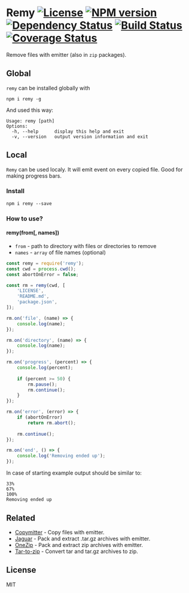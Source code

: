 # Remy [![License][LicenseIMGURL]][LicenseURL] [![NPM version][NPMIMGURL]][NPMURL] [![Dependency Status][DependencyStatusIMGURL]][DependencyStatusURL] [![Build Status][BuildStatusIMGURL]][BuildStatusURL] [![Coverage Status][CoverageIMGURL]][CoverageURL]

Remove files with emitter (also in `zip` packages).

## Global

`remy` can be installed globally with

```
npm i remy -g
```

And used this way:

```
Usage: remy [path]
Options:
  -h, --help      display this help and exit
  -v, --version   output version information and exit
```

## Local

`Remy` can be used localy. It will emit event on every copied file.
Good for making progress bars.

### Install

```
npm i remy --save
```

### How to use?

#### remy(from[, names])

- `from` - path to directory with files or directories to remove
- `names` - `array` of file names (optional)

```js
const remy = require('remy');
const cwd = process.cwd();
const abortOnError = false;

const rm = remy(cwd, [
    'LICENSE',
    'README.md',
    'package.json',
]);

rm.on('file', (name) => {
    console.log(name);
});

rm.on('directory', (name) => {
    console.log(name);
});

rm.on('progress', (percent) => {
    console.log(percent);
    
    if (percent >= 50) {
        rm.pause();
        rm.continue();
    }
});

rm.on('error', (error) => {
    if (abortOnError)
        return rm.abort();
    
    rm.continue();
});

rm.on('end', () => {
    console.log('Removing ended up');
});
```

In case of starting example output should be similar to:

```
33%
67%
100%
Removing ended up
```

## Related

- [Copymitter](https://github.com/coderaiser/node-copymitter "Copymitter") - Copy files with emitter.
- [Jaguar](https://github.com/coderaiser/node-jaguar "Jaguar") - Pack and extract .tar.gz archives with emitter.
- [OneZip](https://github.com/coderaiser/node-onezip "OneZip") - Pack and extract zip archives with emitter.
- [Tar-to-zip](https://github.com/coderaiser/node-tar-to-zip "tar-to-zip") - Convert tar and tar.gz archives to zip.

## License

MIT

[NPMIMGURL]: https://img.shields.io/npm/v/remy.svg?style=flat
[BuildStatusURL]: https://github.com/coderaiser/node-remy/actions?query=workflow%3A%22Node+CI%22 "Build Status"
[BuildStatusIMGURL]: https://github.com/coderaiser/node-remy/workflows/Node%20CI/badge.svg
[DependencyStatusIMGURL]: https://img.shields.io/david/coderaiser/node-remy.svg?style=flat
[LicenseIMGURL]: https://img.shields.io/badge/license-MIT-317BF9.svg?style=flat
[CoverageIMGURL]: https://coveralls.io/repos/coderaiser/node-remy/badge.svg?branch=master&service=github
[NPMURL]: https://npmjs.org/package/remy "npm"
[DependencyStatusURL]: https://david-dm.org/coderaiser/node-remy "Dependency Status"
[LicenseURL]: https://tldrlegal.com/license/mit-license "MIT License"
[CoverageURL]: https://coveralls.io/github/coderaiser/node-remy?branch=master
